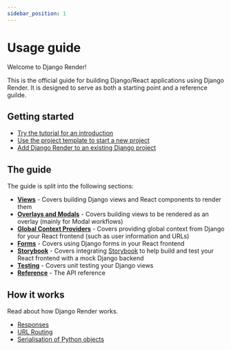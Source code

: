 ```yaml
---
sidebar_position: 1
---
```


# Usage guide

Welcome to Django Render!

This is the official guide for building Django/React applications using Django Render. It is designed to serve as both a starting point and a reference guilde.

## Getting started

- [Try the tutorial for an introduction](./start/tutorial)
- [Use the project template to start a new project](./start/template)
- [Add Django Render to an existing Django project](./start/install)

## The guide

The guide is split into the following sections:

 - **[Views](./views)** - Covers building Django views and React components to render them
 - **[Overlays and Modals](./overlays)** - Covers building views to be rendered as an overlay (mainly for Modal workflows)
 - **[Global Context Providers](./global-context)** - Covers providing global context from Django for your React frontend (such as user information and URLs)
 - **[Forms](./forms)** - Covers using Django forms in your React frontend
 - **[Storybook](./storybook)** - Covers integrating [Storybook](https://storybook.js.org/) to help build and test your React frontend with a mock Django backend
 - **[Testing](./testing)** - Covers unit testing your Django views
 - **[Reference](./testing)** - The API reference

## How it works

Read about how Django Render works.

 - [Responses](./explanations/responses)
 - [URL Routing](./explanations/routing)
 - [Serialisation of Python objects](./explanations/serialisation.md)

